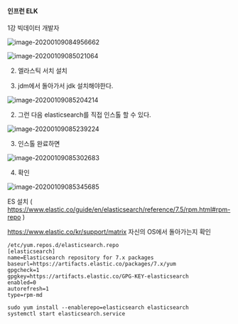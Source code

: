 #### 인프런 ELK

1강 빅데이터 개발자

![image-20200109084956662](C:\Users\dngur\AppData\Roaming\Typora\typora-user-images\image-20200109084956662.png)

![image-20200109085021064](C:\Users\dngur\AppData\Roaming\Typora\typora-user-images\image-20200109085021064.png)

2. 엘라스틱 서치 설치 

1. jdm에서 돌아가서 jdk 설치해야한다.

![image-20200109085204214](C:\Users\dngur\AppData\Roaming\Typora\typora-user-images\image-20200109085204214.png)

2. 그런 다음 elasticsearch를 직접 인스톨 할 수 있다.

![image-20200109085239224](C:\Users\dngur\AppData\Roaming\Typora\typora-user-images\image-20200109085239224.png)

3. 인스톨 완료하면

![image-20200109085302683](C:\Users\dngur\AppData\Roaming\Typora\typora-user-images\image-20200109085302683.png)

4. 확인

![image-20200109085345685](C:\Users\dngur\AppData\Roaming\Typora\typora-user-images\image-20200109085345685.png)





ES 설치 ( https://www.elastic.co/guide/en/elasticsearch/reference/7.5/rpm.html#rpm-repo )

 https://www.elastic.co/kr/support/matrix  자신의 OS에서 돌아가는지 확인



```
/etc/yum.repos.d/elasticsearch.repo
[elasticsearch]
name=Elasticsearch repository for 7.x packages
baseurl=https://artifacts.elastic.co/packages/7.x/yum
gpgcheck=1
gpgkey=https://artifacts.elastic.co/GPG-KEY-elasticsearch
enabled=0
autorefresh=1
type=rpm-md

sudo yum install --enablerepo=elasticsearch elasticsearch 
systemctl start elasticsearch.service
```

